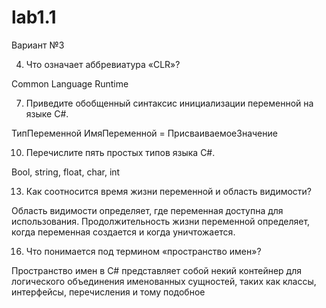 # lab1.1

Вариант №3

4. Что означает аббревиатура «CLR»?

Common Language Runtime

7. Приведите обобщенный синтаксис инициализации переменной на языке
C#.

ТипПеременной ИмяПеременной = ПрисваиваемоеЗначение

10. Перечислите пять простых типов языка C#.

Bool, string, float, char, int

13. Как соотносится время жизни переменной и область видимости?

Область видимости определяет, где переменная доступна для использования. Продолжительность жизни переменной определяет, когда переменная создается и когда уничтожается.

16. Что понимается под термином «пространство имен»?

Пространство имен в C# представляет собой некий контейнер для логического объединения именованных сущностей, таких как классы, интерфейсы, перечисления и тому подобное

